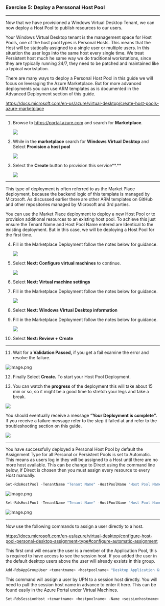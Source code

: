 ### Exercise 5: Deploy a Perssonal Host Pool
--------------------------------------------------------

Now that we have provisioned a Windows Virtual Desktop Tenant, we can now deploy
a Host Pool to publish resources to our users.

Your Windows Virtual Desktop tenant is the management space for Host Pools, one
of the host pool types is Personal Hosts. This means that the Host will be
statically assigned to a single user or multiple users. In this situation the
user logs into the same host every single time. We treat Persistent host much he
same way we do traditional workstations, since they are typically running 24/7,
they need to be patched and maintained like a typical workstation.

There are many ways to deploy a Personal Host Pool in this guide we will focus
on leveraging the Azure Marketplace. But for more advanced deployments you can
use ARM templates as is documented in the Advanced Deployment section of this
guide.

<https://docs.microsoft.com/en-us/azure/virtual-desktop/create-host-pools-azure-marketplace>

---

1.  Browse to <https://portal.azure.com> and search for **Marketplace**.

    ![](/.attachments/4e91cf3c29be44f486c9b7428235071c.png)

2.  While in the **marketplace** search for **Windows Virtual Desktop** and
    Select **Provision a host pool**

     ![](/.attachments/8be16b1ed7e18681ce7554cf8c13bf57.png)

3.  Select the **Create** button to provision this service**.**

     ![](/.attachments/113f56372702b43ddc070d81b8ec36a9.png)

---

This type of deployment is often referred to as the Market Place deployment,
because the backend logic of this template is managed by Microsoft. As discussed
earlier there are other ARM templates on GitHub and other repositories managed
by Microsoft and 3rd parties.

You can use the Market Place deployment to deploy a new Host Pool or to
provision additional resources to an existing host pool. To achieve this just
ensure the Tenant Name and Host Pool Name entered are Identical to the existing
deployment. But in this case, we will be deploying a Host Pool for the first
time.

4.  Fill in the Marketplace Deployment follow the notes below for guidance.

    ![](/.attachments/ab9a06f0db4f31ab04db1994fa859055.png)

5.  Select **Next: Configure virtual machines** to continue.

    ![](/.attachments/f9f8a87c0a979a685551e11c3bfa2757.png)

6.  Select **Next: Virtual machine settings**

7.  Fill in the Marketplace Deployment follow the notes below for guidance.

    ![](/.attachments/0c05f3f3105f383538f607fee26dbbb7.png)

8.  Select **Next: Windows Virtual Desktop information**

9.  Fill in the Marketplace Deployment follow the notes below for guidance.

    ![](/.attachments/b149dc6c48e4cdbf004a7bad76c03664.png)

10.  Select **Next: Review + Create**

---

11.  Wait for a **Validation Passed,** if you get a fail examine the error and
    resolve the failure.

   ![image.png](/.attachments/f5400ea97f0f38000264b8498426774f.png)

12.  Finally Select **Create.** To start your Host Pool Deployment.

13.  You can watch the **progress** of the deployment this will take about 15 min
    or so, so it might be a good time to stretch your legs and take a break.

   ![](/.attachments/763dbbfd0796fd7afecf51de9562d959.png)

You should eventually receive a message **“Your Deployment is complete”.** If
you receive a failure message refer to the step it failed at and refer to the
troubleshooting section on this guide.

   ![](/.attachments/d186f32593dbd7d350ec18940f547f8f.png)

---

You have successfully deployed a Personal Host Pool by default the Assignment Type for all Personal or Persistent Pools is set to Automatic. This means as users log in they will be assigned to a Host until there are no more host available. This can be change to Direct using the command line below, if Direct is chosen then you must assign every resource to every Host manually.


```PowerShell
Get-RdsHostPool -TenantName "Tenant Name" -HostPoolName "Host Pool Name"
```

![image.png](/.attachments/image-a3673792-115e-462c-ac8c-74dea52c6b01.png)

```PowerShell
Set-RdsHostPool -TenantName "Tenant Name" -HostPoolName "Host Pool Name" -AssignmentType Direct
```

![image.png](/.attachments/image-906735d7-7b0f-4148-95cd-0494aaecb90a.png)


---
Now use the following commands to assign a user directly to a host.

https://docs.microsoft.com/en-us/azure/virtual-desktop/configure-host-pool-personal-desktop-assignment-type#configure-automatic-assignment

This first cmd will ensure the user is a member of the Application Pool, this is required to have access to see the session host. If you added the user in the default desktop users above the user will already exsists in this group.
```PowerShell
Add-RdsAppGroupUser <tenantname> <hostpoolname> "Desktop Application Group" -UserPrincipalName <userupn>
```
This command will assign a user by UPN to a session host directly. You will need to pull the session host name in advance to enter it here. This can be found easily in the Azure Portal under Virtual Machines.
```PowerShell
Set-RdsSessionHost <tenantname> <hostpoolname> -Name <sessionhostname> -AssignedUser <userupn>
```
